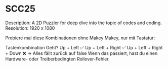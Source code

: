 # SCC25

Description: A 2D Puzzler for deep dive into the topic of codes and coding. 
Resolution: 1920 x 1080


Probiere mal diese Kombinationen ohne Makey Makey, nur mit Tastatur:

Tastenkombination	Geht?
Up + Left	✅
Up + Left + Right	✅
Up + Left + Right + Down	❌ → Alles fällt zurück auf false
Wenn das passiert, hast du einen Hardware- oder Treiberbedingten Rollover-Fehler.
